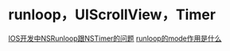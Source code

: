 # runloop，UIScrollView，Timer

[IOS开发中NSRunloop跟NSTimer的问题](http://www.cnblogs.com/xwang/p/3547685.html)
[runloop的mode作用是什么](http://blog.csdn.net/zramals/article/details/51579461)